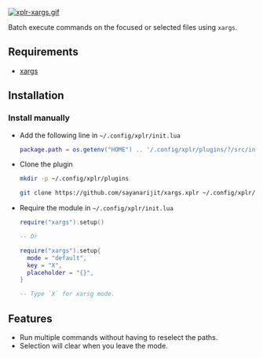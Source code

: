 [![xplr-xargs.gif](https://s6.gifyu.com/images/xplr-xargs.gif)](https://gifyu.com/image/A1Eg)

Batch execute commands on the focused or selected files using `xargs`.


Requirements
------------

- [xargs](https://www.gnu.org/software/findutils/manual/html_node/find_html/xargs-options.html)


Installation
------------

### Install manually

- Add the following line in `~/.config/xplr/init.lua`

  ```lua
  package.path = os.getenv("HOME") .. '/.config/xplr/plugins/?/src/init.lua'
  ```

- Clone the plugin

  ```bash
  mkdir -p ~/.config/xplr/plugins

  git clone https://github.com/sayanarijit/xargs.xplr ~/.config/xplr/plugins/xargs
  ```

- Require the module in `~/.config/xplr/init.lua`

  ```lua
  require("xargs").setup()
  
  -- Or
  
  require("xargs").setup{
    mode = "default",
    key = "X",
    placeholder = "{}",
  }

  -- Type `X` for xarsg mode.
  ```


Features
--------

- Run multiple commands without having to reselect the paths.
- Selection will clear when you leave the mode.
